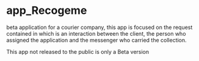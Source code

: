 # app_Recogeme
beta application for a courier company, this app is focused on the request contained in which is an interaction between the client,
the person who assigned the application and the messenger who carried the collection.  

This app not released to the public is only a Beta version
